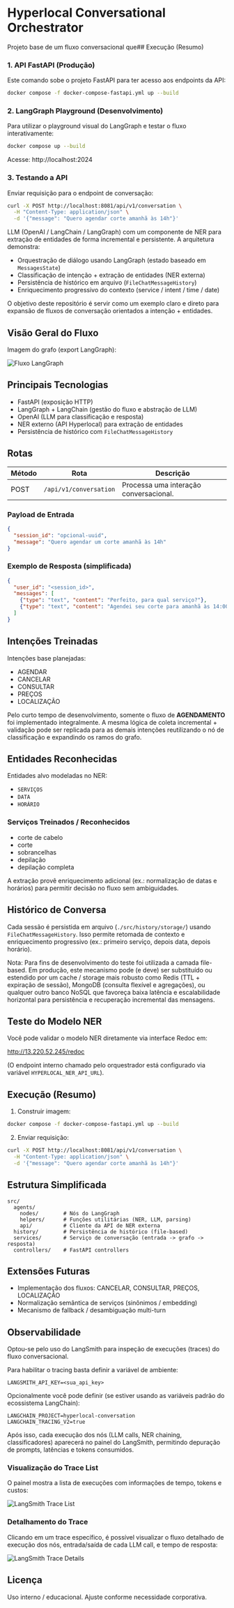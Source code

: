 # Hyperlocal Conversational Orchestrator

Projeto base de um fluxo conversacional que## Execução (Resumo)

### 1. API FastAPI (Produção)
Este comando sobe o projeto FastAPI para ter acesso aos endpoints da API:
```bash
docker compose -f docker-compose-fastapi.yml up --build
```

### 2. LangGraph Playground (Desenvolvimento)
Para utilizar o playground visual do LangGraph e testar o fluxo interativamente:
```bash
docker compose up --build
```
Acesse: http://localhost:2024

### 3. Testando a API
Enviar requisição para o endpoint de conversação:
```bash
curl -X POST http://localhost:8081/api/v1/conversation \
  -H "Content-Type: application/json" \
  -d '{"message": "Quero agendar corte amanhã às 14h"}'
``` 
LLM (OpenAI / LangChain / LangGraph) com um componente de NER para extração de entidades de forma incremental e persistente. A arquitetura demonstra:

- Orquestração de diálogo usando LangGraph (estado baseado em `MessagesState`)
- Classificação de intenção + extração de entidades (NER externa)
- Persistência de histórico em arquivo (`FileChatMessageHistory`)
- Enriquecimento progressivo do contexto (service / intent / time / date)

O objetivo deste repositório é servir como um exemplo claro e direto para expansão de fluxos de conversação orientados a intenção + entidades.

## Visão Geral do Fluxo

Imagem do grafo (export LangGraph):

![Fluxo LangGraph](assets/langgraph_flow.png)

## Principais Tecnologias
- FastAPI (exposição HTTP)
- LangGraph + LangChain (gestão do fluxo e abstração de LLM)
- OpenAI (LLM para classificação e resposta)
- NER externo (API Hyperlocal) para extração de entidades
- Persistência de histórico com `FileChatMessageHistory`

## Rotas
| Método | Rota | Descrição |
|--------|------|-----------|
| POST | `/api/v1/conversation` | Processa uma interação conversacional. |

### Payload de Entrada
```json
{
  "session_id": "opcional-uuid",
  "message": "Quero agendar um corte amanhã às 14h"
}
```

### Exemplo de Resposta (simplificada)
```json
{
  "user_id": "<session_id>",
  "messages": [
    {"type": "text", "content": "Perfeito, para qual serviço?"},
    {"type": "text", "content": "Agendei seu corte para amanhã às 14:00."}
  ]
}
```

## Intenções Treinadas
Intenções base planejadas:
- AGENDAR
- CANCELAR
- CONSULTAR
- PREÇOS
- LOCALIZAÇÃO

Pelo curto tempo de desenvolvimento, somente o fluxo de **AGENDAMENTO** foi implementado integralmente. A mesma lógica de coleta incremental + validação pode ser replicada para as demais intenções reutilizando o nó de classificação e expandindo os ramos do grafo.

## Entidades Reconhecidas
Entidades alvo modeladas no NER:
- `SERVIÇOS`
- `DATA`
- `HORÁRIO`

### Serviços Treinados / Reconhecidos
- corte de cabelo
- corte
- sobrancelhas
- depilação
- depilação completa

A extração provê enriquecimento adicional (ex.: normalização de datas e horários) para permitir decisão no fluxo sem ambiguidades.

## Histórico de Conversa
Cada sessão é persistida em arquivo (`./src/history/storage/`) usando `FileChatMessageHistory`. Isso permite retomada de contexto e enriquecimento progressivo (ex.: primeiro serviço, depois data, depois horário).

Nota: Para fins de desenvolvimento do teste foi utilizada a camada file-based. Em produção, este mecanismo pode (e deve) ser substituído ou estendido por um cache / storage mais robusto como Redis (TTL + expiração de sessão), MongoDB (consulta flexível e agregações), ou qualquer outro banco NoSQL que favoreça baixa latência e escalabilidade horizontal para persistência e recuperação incremental das mensagens.

## Teste do Modelo NER
Você pode validar o modelo NER diretamente via interface Redoc em:

http://13.220.52.245/redoc

(O endpoint interno chamado pelo orquestrador está configurado via variável `HYPERLOCAL_NER_API_URL`).

## Execução (Resumo)
1. Construir imagem:
```bash
docker compose -f docker-compose-fastapi.yml up --build
```
2. Enviar requisição:
```bash
curl -X POST http://localhost:8081/api/v1/conversation \
  -H "Content-Type: application/json" \
  -d '{"message": "Quero agendar corte amanhã às 14h"}'
```

## Estrutura Simplificada
```
src/
  agents/
    nodes/        # Nós do LangGraph
    helpers/      # Funções utilitárias (NER, LLM, parsing)
    api/          # Cliente da API de NER externa
  history/        # Persistência de histórico (file-based)
  services/       # Serviço de conversação (entrada -> grafo -> resposta)
  controllers/    # FastAPI controllers
```

## Extensões Futuras
- Implementação dos fluxos: CANCELAR, CONSULTAR, PREÇOS, LOCALIZAÇÃO
- Normalização semântica de serviços (sinônimos / embedding)
- Mecanismo de fallback / desambiguação multi-turn

## Observabilidade
Optou-se pelo uso do LangSmith para inspeção de execuções (traces) do fluxo conversacional.

Para habilitar o tracing basta definir a variável de ambiente:

```
LANGSMITH_API_KEY=<sua_api_key>
```

Opcionalmente você pode definir (se estiver usando as variáveis padrão do ecossistema LangChain):
```
LANGCHAIN_PROJECT=hyperlocal-conversation
LANGCHAIN_TRACING_V2=true
```

Após isso, cada execução dos nós (LLM calls, NER chaining, classificadores) aparecerá no painel do LangSmith, permitindo depuração de prompts, latências e tokens consumidos.

### Visualização do Trace List
O painel mostra a lista de execuções com informações de tempo, tokens e custos:

![LangSmith Trace List](assets/lang-smith-trace-list.png)

### Detalhamento do Trace
Clicando em um trace específico, é possível visualizar o fluxo detalhado de execução dos nós, entrada/saída de cada LLM call, e tempo de resposta:

![LangSmith Trace Details](assets/lang-smith-trace-details.png)

## Licença
Uso interno / educacional. Ajuste conforme necessidade corporativa.
